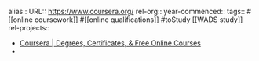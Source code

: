 alias::
URL:: https://www.coursera.org/
rel-org::
year-commenced::
tags:: #[[online coursework]] #[[online qualifications]] #toStudy [[WADS study]] 
rel-projects::


- [Coursera | Degrees, Certificates, & Free Online Courses](https://www.coursera.org/)
-